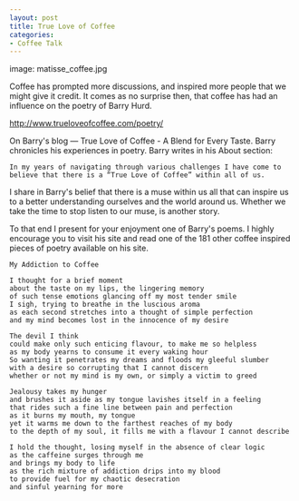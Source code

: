 ```yaml
---
layout: post
title: True Love of Coffee
categories:
- Coffee Talk
---
```

image: matisse_coffee.jpg

Coffee has prompted more discussions, and inspired more people that we might give it credit. It comes as no surprise then, that coffee has had an influence on the poetry of Barry Hurd.

http://www.trueloveofcoffee.com/poetry/

On Barry's blog — True Love of Coffee - A Blend for Every Taste. Barry chronicles his experiences in poetry. Barry writes in his About section:

    In my years of navigating through various challenges I have come to believe that there is a “True Love of Coffee” within all of us.

I share in Barry's belief that there is a muse within us all that can inspire us to a better understanding ourselves and the world around us. Whether we take the time to stop listen to our muse, is another story.

To that end I present for your enjoyment one of Barry's poems. I highly encourage you to visit his site and read one of the 181 other coffee inspired pieces of poetry available on his site.

    My Addiction to Coffee

    I thought for a brief moment
    about the taste on my lips, the lingering memory
    of such tense emotions glancing off my most tender smile
    I sigh, trying to breathe in the luscious aroma
    as each second stretches into a thought of simple perfection
    and my mind becomes lost in the innocence of my desire

    The devil I think
    could make only such enticing flavour, to make me so helpless
    as my body yearns to consume it every waking hour
    So wanting it penetrates my dreams and floods my gleeful slumber
    with a desire so corrupting that I cannot discern
    whether or not my mind is my own, or simply a victim to greed

    Jealousy takes my hunger
    and brushes it aside as my tongue lavishes itself in a feeling
    that rides such a fine line between pain and perfection
    as it burns my mouth, my tongue
    yet it warms me down to the farthest reaches of my body
    to the depth of my soul, it fills me with a flavour I cannot describe

    I hold the thought, losing myself in the absence of clear logic
    as the caffeine surges through me
    and brings my body to life
    as the rich mixture of addiction drips into my blood
    to provide fuel for my chaotic desecration
    and sinful yearning for more
